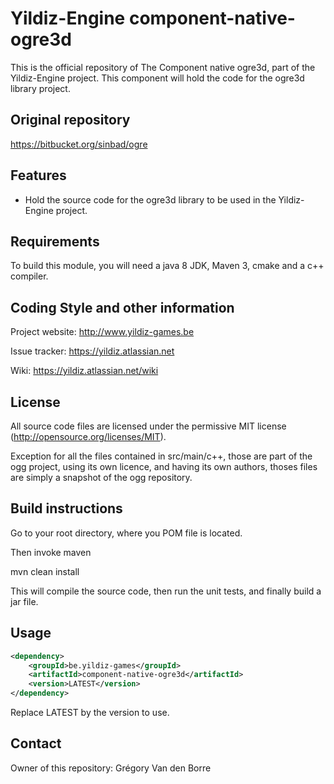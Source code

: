 # Yildiz-Engine component-native-ogre3d

This is the official repository of The Component native ogre3d, part of the Yildiz-Engine project.
This component will hold the code for the ogre3d library project.

## Original repository
https://bitbucket.org/sinbad/ogre

## Features

* Hold the source code for the ogre3d library to be used in the Yildiz-Engine project.

## Requirements

To build this module, you will need a java 8 JDK, Maven 3, cmake and a c++ compiler.

## Coding Style and other information

Project website:
http://www.yildiz-games.be

Issue tracker:
https://yildiz.atlassian.net

Wiki:
https://yildiz.atlassian.net/wiki

## License

All source code files are licensed under the permissive MIT license
(http://opensource.org/licenses/MIT).

Exception for all the files contained in src/main/c++, those are part of the ogg project, using its own licence, and having its own authors, thoses files are simply a snapshot of the ogg repository.

## Build instructions

Go to your root directory, where you POM file is located.

Then invoke maven

mvn clean install 

This will compile the source code, then run the unit tests, and finally build a jar file.

## Usage

```xml
<dependency>
    <groupId>be.yildiz-games</groupId>
    <artifactId>component-native-ogre3d</artifactId>
    <version>LATEST</version>
</dependency>
```
Replace LATEST by the version to use.

## Contact
Owner of this repository: Grégory Van den Borre
